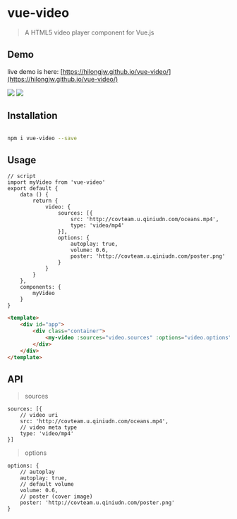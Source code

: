 # vue-video

> A HTML5 video player component for Vue.js

## Demo

live demo is here: [https://hilongjw.github.io/vue-video/](https://hilongjw.github.io/vue-video/)

![](https://raw.githubusercontent.com/hilongjw/vue-video/master/preview.png)
![](https://raw.githubusercontent.com/hilongjw/vue-video/master/preview2.png)


## Installation
```bash

npm i vue-video --save

```


## Usage

```
// script
import myVideo from 'vue-video'
export default {
    data () {
        return {
            video: {
                sources: [{
                    src: 'http://covteam.u.qiniudn.com/oceans.mp4',
                    type: 'video/mp4'
                }],
                options: {
                    autoplay: true,
                    volume: 0.6,
                    poster: 'http://covteam.u.qiniudn.com/poster.png'
                }
            }
        }
    },
    components: {
        myVideo
    }
}
```

```html
<template>
    <div id="app">
        <div class="container">
            <my-video :sources="video.sources" :options="video.options"></my-video>
        </div>
    </div>
</template>
```

## API

> sources

```
sources: [{
    // video uri
    src: 'http://covteam.u.qiniudn.com/oceans.mp4',
    // video meta type
    type: 'video/mp4'
}]

```

> options

```
options: {
    // autoplay
    autoplay: true,
    // default volume
    volume: 0.6,
    // poster (cover image)
    poster: 'http://covteam.u.qiniudn.com/poster.png'
}
```

